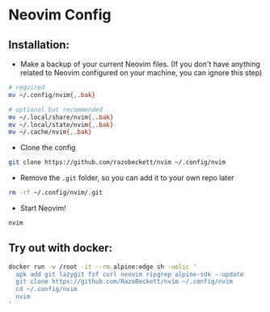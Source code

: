 # Neovim Config

## Installation:

- Make a backup of your current Neovim files. (If you don't have anything related to Neovim configured on your machine, you can ignore this step)

```sh
# required
mv ~/.config/nvim{,.bak}

# optional but recommended
mv ~/.local/share/nvim{,.bak}
mv ~/.local/state/nvim{,.bak}
mv ~/.cache/nvim{,.bak}
```

- Clone the config

```sh
git clone https://github.com/razobeckett/nvim ~/.config/nvim
```

- Remove the `.git` folder, so you can add it to your own repo later

```sh
rm -rf ~/.config/nvim/.git
```

- Start Neovim!

```sh
nvim
```

## Try out with docker:

```sh
docker run -w /root -it --rm alpine:edge sh -uelic '
  apk add git lazygit fzf curl neovim ripgrep alpine-sdk --update
  git clone https://github.com/RazoBeckett/nvim ~/.config/nvim
  cd ~/.config/nvim
  nvim
'
```
